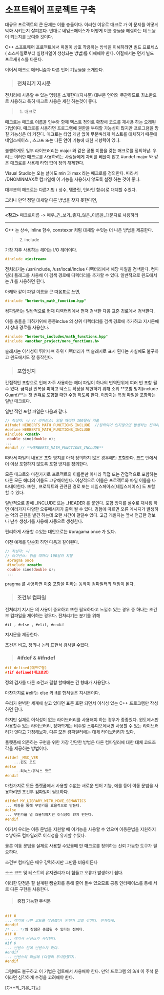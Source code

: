 # 소프트웨어 프로젝트 구축

대규모 프로젝트의 큰 문제는 이름 충돌이다. 이러한 이유로 매크로 가 이 문제를 어떻게 악화 시키는지 살펴본다. 반대로 네임스페이스가 어떻게 이름 충돌을 해결하는 데 도움이 되는지를 보여줄 것이다.

C++ 소프트웨어 프로젝트에서 파일이 상호 작용하는 방식을 이해하려면 빌드 프로세스( 소스파일로부터 실행파일이 생성되는 방법)를 이해해야 한다. 이절에서는 먼저 빌드 프로새ㅔ스를 다룬다.

이어서 매크로 메커니즘과 다른 언어 기능들을 소개한다.

> ### 전처리기 지시문

전처리에 사용할 수 있는 명령을 소개한다(지시문) 대부분 언어와 무관하므로 최소한으로 사용하고 특히 매크로 사용은 제한 하는것이 좋다.

>1. 매크로

매크로는 매크로 이름을 인수와 함께 텍스트 정의로 확장해 코드를 재사용 하는 오래된 기법이다.
매크로를 사용하면 프로그램에 권한을 부여할 가능성이 많지만 프로그램을 망칠 가능성은 더 커진다. 매크로는 타입 개념 없이 무분벼라게 텍스트를 대체하기 때문에 네임스페이스 , 스코프 또는 다른 언어 기능에 대한 저항력이 있다. 

불행하게도 일부 라이브러리는 major 와 같은 공통 이름을 갖는 매크로를 정의하낟. 우리는 이러한 매크로를 사용하려는 사람들에게 자비를 베풀지 않고 #undef major 와 같은 매크로를 사용해 타협 없이 정의 해제한다.

Visual Studio는 오늘 날에도 min 과 max 라는 매크로를 정의한다. 따라서 /DNOMINMAX로 컴파일해 이 기능을 사용하지 않도록 설정 하는 것이 좋다.

대부분의 매크로는 다른기법 ( 상수, 템플릿, 인라인 함수)로 대체할 수있다.

그러나 만약 정말 대체할 다른 방법을 찾지 못한다면,

___
**<참고>**
매크로이름 -> 매우_긴_보기_좋지_않은_이름을_대문자로 사용하라
___

C++ 는 상수, inline 함수, constexpr 처럼 대체할 수잇는 더 나은 방법을 제공한다.

>2. include

가장 자주 사용하는 헤더는 I/O 헤더이다.

```cpp
#include <iostream>
```

전처리기는 /usr/include, /usr/local/inclue 디렉터리에서 해당 파일을 검색한다. 컴파일러 플래그를 사용해 이 검색 경로에 디렉터리를 추가할 수 있다. 일반적으로 윈도에서는 /I 를 사용하면 된다.

아래와 같이 파일 이름을 큰 따옴표로 쓰면,

```cpp
#include "herberts_math_function.hpp"
```

컴파일러는 일반적으로 현재 디렉터리에서 먼저 검색한 다음 표준 경로에서 검색한다.

이름 충돌을 피하기위해 종종inclue 의 상위 디렉터리를 검색 경로에 추가하고 지시문에서 상대 경로를 사용한다.

```cpp
#include "herberts_includes/math_functions.hpp" 
#include <another_project/more_functions.h>
```

슬래시는 이식성이 뛰어나며 하위 디렉터리가 백 슬래시로 표시 된다는 사실에도 불구하고 윈도에서도 잘 동작한다.

>### 포함방지
간접적인 포함으로 인해 자주 사용하는 헤더 파일이 하나의 번역단위에 여러 번 포함 될 수 있다. 금지된 반복을 피하고 텍스트 확장을 제한하기 위해 소위 **포함 방지(include Guard)**는 첫 번쨰로 포함할 때만 수행 하도록 한다. 이방지는 특정 파일을 포함하는 일반 매크로다.

일반 적인 포함 파일은 다음과 같다.

```cpp
// 작성자: 나 // 라이선스: 읽을 때마다 100달러 지불 
#ifndef HERBERTS_MATH_FUNCTIONS_INCLUDE  //정의되어 있지않으면 발생하는 전처리기
#define HERBERTS_MATH_FUNCTIONS_INCLUDE 
#include <cmath>
 double sine(double x); 
... 
#endif // **HERBERTS_MATH_FUNCTIONS_INCLUDE**
```

따라서 파일의 내용은 포함 방지를 아직 정의하지 않은 경우에만 포함한다. 코드 안에서 더 이상 포함하지 않도록 포함 방지를 정의한다.

모든 매크로와 마찬가지로 프로젝트의 이름뿐만 아니라 직접 또는 간접적으로 포함하는 다른 모든 헤더의 이름도 고유해야한다. 이상적으로 이름은 프로젝트와 파일 이름을 나타내야한다. 또한 , 프로젝트와 관련된 경로 또는 네임스페이스[네임스페이스] 도 포함할 수 있다.

일반적으로 끝에 _INCLUDE 또는 _HEADER 를 붙인다. 포함 방지를 실수로 재사용 하면 여러가지 다양한 오류메시지가 출력 될 수 있다. 경험에 따르면 오류 메시지가 발생하는 악의 근원을 발견 하는데 오랜 시간이 걸릴수 있다. 고급 개발자는 앞서 언급한 정보나 난수 생성기를 사용해 자동으로 생성한다.

편리하게 사용할 수있는 대안으로는 #pragama once 가 있다.

이전 예제를 단순화 하면 다음과 같이된다.

```cpp
// 작성자: 나 
// 라이선스: 읽을 때마다 100달러 지불
 #pragma once  
 #include <cmath> 
 double sine(double x); 
 ...
```

pragma 를 사용하면 이중 포함을 피하는 동작이 컴파일러의 책임이 된다.

> ### 조건부 컴파일

전처리기 지시문 의 사용이 중요하고 또한 필요하다고 느낄수 있는 경우 중 하나는 조건부 컴파일을 제어하는 경우다. 전처리기는 분기를 위해
```
#if , #else , #elif, #endif 
```
지시문을 제공한다.

조건은 비교, 정의나 논리 표현식 검사일 수있다.

> ### #ifdef & #ifndef

```cpp
#if defined(매크로명)
#!if defined(매크로명)
```

정의 검사를 다른 조건과 결합 할때에는 긴 형태가 사용된다.

마찬가지로 #elif는 else 와 if를 합쳐놓은 지시문이다.

우리가 완벽한 세계에 살고 있다면 표준 호환 되면서 이식성 있는 C++ 프로그램만 작성하면 된다.

하지만 실제로 이식성이 없는 라이브러리를 사용해야 하는 경우가 종종있다. 윈도에서만 사용할수 있는 라이브러리, 정화학게는 비주얼 스튜디오에서만 사용할 수 있는 라이브러리가 잇다고 가정해보자. 다른 모든 컴파일러에는 대체 라이브러리가 있다.

플랫폼에 의존하는 구현을 위한 가장 간단한 방법은 다른 컴파일러에 대한 대체 코드조각을 제공하는 방법이다.

```cpp
#ifdef _MSC_VER
	...윈도 코드
#else 
	...리눅스/유닉스 코드
#endif
```

마찬가지로 모든 플랫폼에서 사용할 수없는 새로운 언어 기능, 에를 등어 이동 문법을 사용하려면 조건부 컴파일이 필요하다.

```cpp
#ifdef MY_LIBRARY_WITH_MOVE_SEMANTICS     
... 이동을 통해 무언가를 효율적으로 만든다. 
#else 
... 무언가를 덜 효율적이지만 이식성이 있게 만든다. 
#endif
```

여기서 우리는 이동 문법을 지원할 때 이기능을 사용할 수 있으며 이동문법을 지원하지 ㅇ낳아도 컴파일러로 이식성을 유지할 수있다.

물론 이동 문법을 실제로 사용할 수있을때 만 매크로를 정의하는 신뢰 가능한 도구가 필요하다.

조건부 컴파일은 매우 강력하지만 그만큼 비용이든다

소스 코드 및 테스트의 유지관리가 더 힘들고 오류가 발생하기 쉽다.

이러한 단점은 잘 설계된 캠슐화를 통해 줄어 들수 있으므로 공통 인터페이스를 통해 서로 다른 구현을 사용한다.

> #### 중첩 가능한 주석문

```cpp

#if 0     
... 여기에 나쁜 코드를 작성했다! 언젠가 고칠 것이다. 진지하게. 
#endif 
/* ... */의 장점은 중첩될 수 있다는 점이다.
#if 0     
... 여기서 난센스가 시작된다. 
#if 0     
... 난센스 안에 난센스가 있다. 
#endif     
... 난센스의 피날레 (다행히 무시당했다). 
#endif
```

그럼에도 불구하고 이 기법은 검토해서 사용해야 한다. 만약 프로그램 의 3/4 이 주석 문이라면 심각하게 수정을 고려해야 한다.

[C++의_기본_기능]